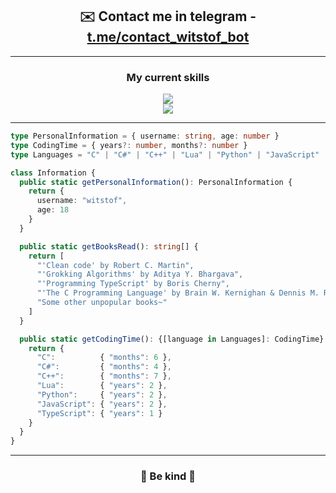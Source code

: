 <h2 text-decoration="none" align="center">✉️ Contact me in telegram - <a target="_blank" href="http://t.me/contact_witstof_bot">t.me/contact_witstof_bot</a></h2>

<hr>

<h3 align="center">My current skills</h3>
<p align="center">
  <a href="https://skillicons.dev">
    <img src="https://skillicons.dev/icons?i=c,javascript,typescript" /><br>
    <img src="https://skillicons.dev/icons?i=lua,python,vscode,nodejs" />
  </a>
</p>

<hr>

```typescript
type PersonalInformation = { username: string, age: number }
type CodingTime = { years?: number, months?: number }
type Languages = "C" | "C#" | "C++" | "Lua" | "Python" | "JavaScript" | "TypeScript"

class Information {
  public static getPersonalInformation(): PersonalInformation {
    return {
      username: "witstof",
      age: 18
    }
  }

  public static getBooksRead(): string[] {
    return [
      "'Clean code' by Robert C. Martin",
      "'Grokking Algorithms' by Aditya Y. Bhargava",
      "'Programming TypeScript' by Boris Cherny",
      "'The C Programming Language' by Brain W. Kernighan & Dennis M. Ritchie",
      "Some other unpopular books~"
    ]
  }

  public static getCodingTime(): {[language in Languages]: CodingTime} {
    return {
      "C":          { "months": 6 },
      "C#":         { "months": 4 },
      "C++":        { "months": 7 },
      "Lua":        { "years": 2 },
      "Python":     { "years": 2 },
      "JavaScript": { "years": 2 },
      "TypeScript": { "years": 1 }
    }
  }
}
```

<hr>

<h3 align="center">🌸 Be kind 🌸</h3>
